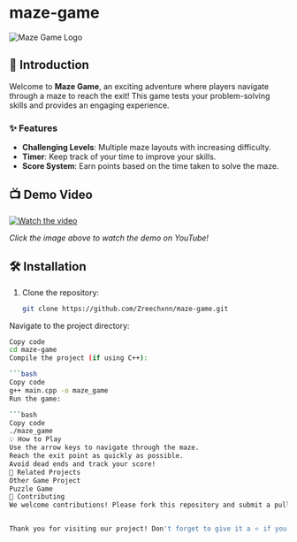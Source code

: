 # maze-game

![Maze Game Logo](https://h.top4top.io/p_318671n6g1.png)

## 🚀 Introduction
Welcome to **Maze Game**, an exciting adventure where players navigate through a maze to reach the exit! This game tests your problem-solving skills and provides an engaging experience.

### ✨ Features
- **Challenging Levels**: Multiple maze layouts with increasing difficulty.
- **Timer**: Keep track of your time to improve your skills.
- **Score System**: Earn points based on the time taken to solve the maze.

## 📺 Demo Video

[![Watch the video](https://img.youtube.com/vi/YOUTUBE_VIDEO_ID_HERE/maxresdefault.jpg)](https://youtu.be/GKmmAStua-A?si=9-S11YBn6k-NVCba)

*Click the image above to watch the demo on YouTube!*

## 🛠️ Installation

1. Clone the repository:
   ```bash
   git clone https://github.com/Zreechxnn/maze-game.git
Navigate to the project directory:

```bash
Copy code
cd maze-game
Compile the project (if using C++):

```bash
Copy code
g++ main.cpp -o maze_game
Run the game:

```bash
Copy code
./maze_game
💡 How to Play
Use the arrow keys to navigate through the maze.
Reach the exit point as quickly as possible.
Avoid dead ends and track your score!
🔗 Related Projects
Other Game Project
Puzzle Game
🤝 Contributing
We welcome contributions! Please fork this repository and submit a pull request for any enhancements or bug fixes.


Thank you for visiting our project! Don't forget to give it a ⭐ if you like it!
